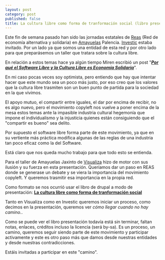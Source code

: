 ```yaml
---
layout: post
category: post
published: false
title: La cultura libre como forma de tranformación social (libro presentación)
---
```


Este fin de semana pasado han sido las jornadas estatales de <a href="http://www.economiasolidaria.org" title="reas">Reas</a> (Red de economía alternativa y solidaria) en <a href="http://www.nodo50.org/amayuelas/" title="amayuelas">Amayuelas</a> Palencia. <a href="http://www.investic.net/" title="investic">Investic</a> estaba invitado. Por un lado ya que somos una entidad de esta red y por otro lado para que preparásemos un taller que tratara sobre la cultura libre.

En relación a estos temas hace ya algún tiempo Miren escribió un post "<a href="http://www.investic.net/blog/miren/por_qu_software_libre_la_cultura_libre_es_econom_solidaria"  title="reas"><em><strong>Por qué el Software Libre y la Cultura Libre es Economía Solidaria</strong></em></a>". 

En mi caso pocas veces soy optimista, pero entiendo que hay que intentar hacer que este mundo sea un poco más justo, por eso creo que los valores que la cultura libre trasmiten son un buen punto de partida para la sociedad en la que vivimos.

El apoyo mutuo, el compartir entre iguales, el dar por encima de recibir, no es algo nuevo, pero el movimiento copyleft nos vuelve a poner encima de la mesa estos temas ante la impasible industria cultural hegemonía que impone el individualismo y la injusticia quienes están consiguiendo que el "compartir es bueno" sea delito. 

Por supuesto el software libre forma parte de este movimiento, ya que en su vertiente más práctica modifica algunas de las reglas de una industria tan poco eficaz como la del Software.

Está claro que nos queda mucho trabajo para que todo esto se entienda. 

Para el taller de Amayuelas Jaxinto de <a href="http://www.visualiza.es/" title="visualiza">Visualiza</a> hizo de motor con sus ilusión y su fuerza en esta presentación. Queríamos dar un paso en REAS donde se generase un debate y se viera la importancia del movimiento copyleft. Y queremos trasmitir esa importancia en la propia red.

Como formato se nos ocurrió usar el libro de drupal a modo de presentación:
<a href="http://www.investic.net/book/export/s5/170" title="Cultura libre"><strong>La cultura libre como forma de tranformación social</strong></a>

Tanto en Visualiza como en Investic queremos iniciar un proceso, como decimos en la presentación, queremos ver <em>cómo llegar cuando no hay camino.</em>. 

Como se puede ver el libro presentación todavía está sin terminar, faltan notas, enlaces, créditos incluso la licencia (será by-sa). Es un proceso, un camino, queremos seguir siendo parte de este movimiento y participar activamente y este es otro paso más que damos desde nuestras entidades y desde nuestras contradicciones. 

Estáis invitadas a participar en este "camino". 








